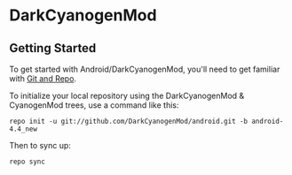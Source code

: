 DarkCyanogenMod
===========

Getting Started
---------------

To get started with Android/DarkCyanogenMod, you'll need to get
familiar with [Git and Repo](http://source.android.com/source/using-repo.html).

To initialize your local repository using the DarkCyanogenMod & CyanogenMod trees, use a command like this:

    repo init -u git://github.com/DarkCyanogenMod/android.git -b android-4.4_new

Then to sync up:

    repo sync
